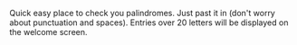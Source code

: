 Quick easy place to check you palindromes. Just past it in (don't worry about punctuation and spaces). Entries over 20 letters will be displayed on the welcome screen.